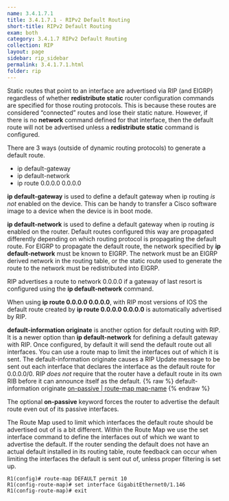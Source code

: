 ```yaml
---
name: 3.4.1.7.1
title: 3.4.1.7.1 - RIPv2 Default Routing
short-title: RIPv2 Default Routing
exam: both
category: 3.4.1.7 RIPv2 Default Routing
collection: RIP
layout: page
sidebar: rip_sidebar
permalink: 3.4.1.7.1.html
folder: rip
---
```

Static routes that point to an interface are advertised via RIP (and EIGRP) regardless of whether **redistribute static** router configuration commands are specified for those routing protocols. This is because these routes are considered “connected” routes and lose their static nature. However, if there is no **network** command defined for that interface, then the default route will not be advertised unless a **redistribute static** command is configured.

There are 3 ways (outside of dynamic routing protocols) to generate a default route.
- ip default-gateway
- ip default-network
- ip route 0.0.0.0 0.0.0.0

**ip default-gateway** is used to define a default gateway when ip routing *is not* enabled on the device. This can be handy to transfer a Cisco software image to a device when the device is in boot mode.

**ip default-network** is used to define a default gateway when ip routing *is* enabled on the router. Default routes configured this way are propagated differently depending on which routing protocol is propagating the default route. For EIGRP to propagate the default route, the network specified by **ip default-network** must be known to EIGRP. The network must be an EIGRP derived network in the routing table, or the static route used to generate the route to the network must be redistributed into EIGRP.

RIP advertises a route to network 0.0.0.0 if a gateway of last resort is configured using the **ip default-network** command.

When using **ip route 0.0.0.0 0.0.0.0**, with RIP most versions of IOS the default route created by **ip route 0.0.0.0 0.0.0.0** is automatically advertised by RIP.

**default-information originate** is another option for default routing with RIP. It is a newer option than **ip default-network** for defining a default gateway with RIP. Once configured, by default it will send the default route out all interfaces. You can use a route map to limit the interfaces out of which it is sent. The default-information originate causes a RIP Update message to be sent out each interface that declares the interface as the default route for 0.0.0.0/0. RIP *does not* require that the router have a default route in its own RIB before it can announce itself as the default.
{% raw %}
default-information originate [on-passive \| route-map map-name]()
{% endraw %}

The optional **on-passive** keyword forces the router to advertise the default route even out of its passive interfaces.

The Route Map used to limit which interfaces the default route should be advertised out of is a bit different. Within the Route Map we use the set interface command to define the interfaces out of which we want to advertise the default. If the router sending the default does not have an actual default installed in its routing table, route feedback can occur when limiting the interfaces the default is sent out of, unless proper filtering is set up.
```
R1(config)# route-map DEFAULT permit 10
R1(config-route-map)# set interface GigabitEthernet0/1.146
R1(config-route-map)# exit
```
